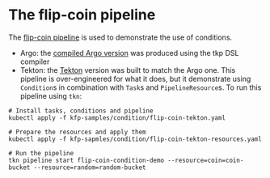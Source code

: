 # The flip-coin pipeline

The [flip-coin pipeline](https://github.com/kubeflow/pipelines/blob/master/samples/core/condition/condition.py)
is used to demonstrate the use of conditions. 

* Argo: the [compiled Argo version](https://github.com/kubeflow/kfp-tekton/blob/master/kfp-samples/conditionsflip-coin-kfp.yaml) was produced using the tkp DSL compiler
* Tekton: the [Tekton]() version was built to match the Argo one. This pipeline is over-engineered for what it does, but it demonstrate using `Condition`s in combination with `Task`s and `PipelineResource`s. To run this pipeline using `tkn`:

```
# Install tasks, conditions and pipeline
kubectl apply -f kfp-samples/condition/flip-coin-tekton.yaml

# Prepare the resources and apply them
kubectl apply -f kfp-sapmles/condition/flip-coin-tekton-resources.yaml

# Run the pipeline
tkn pipeline start flip-coin-condition-demo --resource=coin=coin-bucket --resource=random=random-bucket
```
